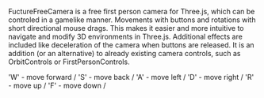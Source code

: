 FuctureFreeCamera is a free first person camera for Three.js, which can be controled in a gamelike manner. Movements with buttons and rotations with short directional mouse drags. This makes it easier and more intuitive to navigate and modify 3D environments in Three.js. Additional effects are included like deceleration of the camera when buttons are released. It is an addition (or an alternative) to already existing camera controls, such as OrbitControls or FirstPersonControls.

'W' - move forward / 
'S' - move back / 
'A' - move left / 
'D' - move right / 
'R' - move up / 
'F' - move down / 